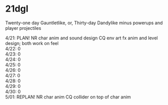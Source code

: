 # 21dgl
Twenty-one day Gauntletlike, or, Thirty-day Dandylike minus powerups and player projectiles

4/21: PLAN! NR char anim and sound design CQ env art fx anim and level design; both work on feel  
4/22: 0  
4/23: 0  
4/24: 0  
4/25: 0  
4/26: 0  
4/27: 0  
4/28: 0  
4/29: 0  
4/30: 0  
5/01: REPLAN! NR char anim CQ collider on top of char anim  
